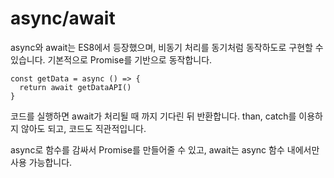 # async/await

async와 await는 ES8에서 등장했으며, 비동기 처리를 동기처럼 동작하도로 구현할 수 있습니다.
기본적으로 Promise를 기반으로 동작합니다.

```
const getData = async () => {
  return await getDataAPI()
}
```

코드를 실행하면 await가 처리될 때 까지 기다린 뒤 반환합니다.
than, catch를 이용하지 않아도 되고, 코드도 직관적입니다.

async로 함수를 감싸서 Promise를 만들어줄 수 있고, await는 async 함수 내에서만 사용 가능합니다.
